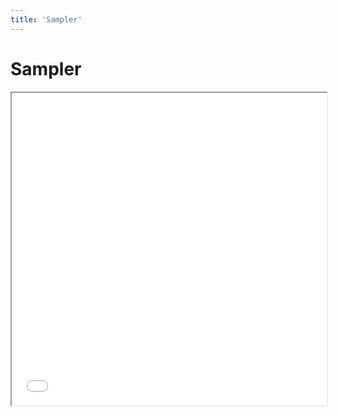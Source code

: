 ```yaml
---
title: 'Sampler'
---
```

<html>
  <head>
    <title>Sampler</title>
  </head>
  <body>
    <h1>Sampler</h1>
    <iframe src="/2021_11_01_sampler.pdf#toolbar=0" width="100%" height="500px">
    </iframe>
  </body>
</html>
